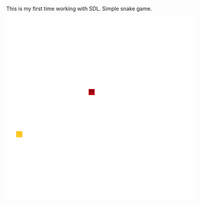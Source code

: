 This is my first time working with SDL.
Simple snake game.

![Alt Text](https://github.com/Webfusiondk/Snake/blob/master/Snake.gif)
